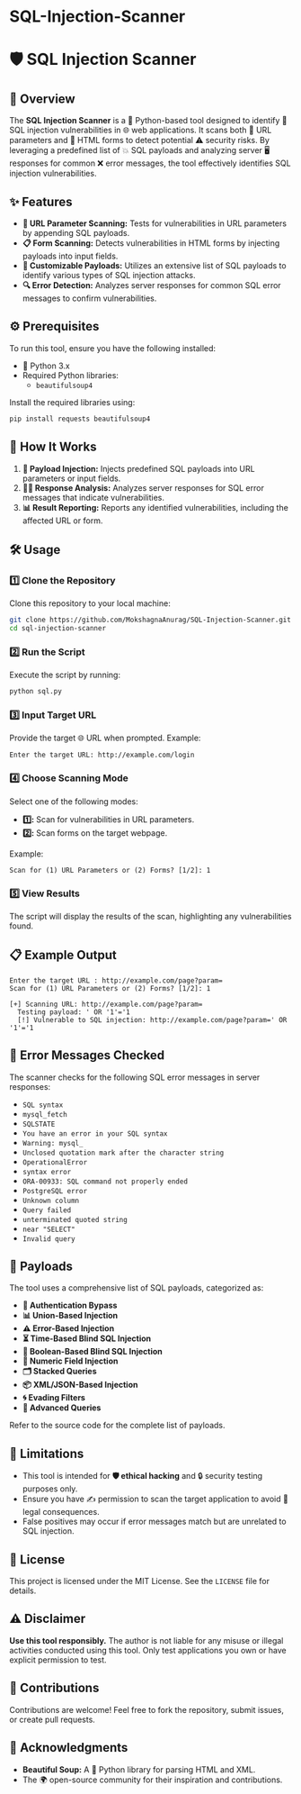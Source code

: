 # SQL-Injection-Scanner
# 🛡️ SQL Injection Scanner

## 📖 Overview
The **SQL Injection Scanner** is a 🐍 Python-based tool designed to identify 🔐 SQL injection vulnerabilities in 🌐 web applications. It scans both 🌟 URL parameters and 📝 HTML forms to detect potential ⚠️ security risks. By leveraging a predefined list of 💥 SQL payloads and analyzing server 🖥️ responses for common ❌ error messages, the tool effectively identifies SQL injection vulnerabilities.

## ✨ Features
- **🔗 URL Parameter Scanning:** Tests for vulnerabilities in URL parameters by appending SQL payloads.
- **📋 Form Scanning:** Detects vulnerabilities in HTML forms by injecting payloads into input fields.
- **🔧 Customizable Payloads:** Utilizes an extensive list of SQL payloads to identify various types of SQL injection attacks.
- **🔍 Error Detection:** Analyzes server responses for common SQL error messages to confirm vulnerabilities.

## ⚙️ Prerequisites
To run this tool, ensure you have the following installed:
- 🐍 Python 3.x
- Required Python libraries:
  - `beautifulsoup4`

Install the required libraries using:
```bash
pip install requests beautifulsoup4
```

## 🚀 How It Works
1. **💉 Payload Injection:** Injects predefined SQL payloads into URL parameters or input fields.
2. **🕵️‍♂️ Response Analysis:** Analyzes server responses for SQL error messages that indicate vulnerabilities.
3. **📊 Result Reporting:** Reports any identified vulnerabilities, including the affected URL or form.

## 🛠️ Usage
### 1️⃣ Clone the Repository
Clone this repository to your local machine:
```bash
git clone https://github.com/MokshagnaAnurag/SQL-Injection-Scanner.git
cd sql-injection-scanner
```

### 2️⃣ Run the Script
Execute the script by running:
```bash
python sql.py
```

### 3️⃣ Input Target URL
Provide the target 🌐 URL when prompted. Example:
```text
Enter the target URL: http://example.com/login
```

### 4️⃣ Choose Scanning Mode
Select one of the following modes:
- **1️⃣:** Scan for vulnerabilities in URL parameters.
- **2️⃣:** Scan forms on the target webpage.

Example:
```text
Scan for (1) URL Parameters or (2) Forms? [1/2]: 1
```

### 5️⃣ View Results
The script will display the results of the scan, highlighting any vulnerabilities found.

## 📋 Example Output
```text
Enter the target URL : http://example.com/page?param=
Scan for (1) URL Parameters or (2) Forms? [1/2]: 1

[+] Scanning URL: http://example.com/page?param=
  Testing payload: ' OR '1'='1
  [!] Vulnerable to SQL injection: http://example.com/page?param=' OR '1'='1
```

## 🛑 Error Messages Checked
The scanner checks for the following SQL error messages in server responses:
- `SQL syntax`
- `mysql_fetch`
- `SQLSTATE`
- `You have an error in your SQL syntax`
- `Warning: mysql_`
- `Unclosed quotation mark after the character string`
- `OperationalError`
- `syntax error`
- `ORA-00933: SQL command not properly ended`
- `PostgreSQL error`
- `Unknown column`
- `Query failed`
- `unterminated quoted string`
- `near "SELECT"`
- `Invalid query`

## 🎯 Payloads
The tool uses a comprehensive list of SQL payloads, categorized as:
- **🔐 Authentication Bypass**
- **📊 Union-Based Injection**
- **⚠️ Error-Based Injection**
- **⏳ Time-Based Blind SQL Injection**
- **🤔 Boolean-Based Blind SQL Injection**
- **🔢 Numeric Field Injection**
- **🗂️ Stacked Queries**
- **📦 XML/JSON-Based Injection**
- **🌀 Evading Filters**
- **🚀 Advanced Queries**

Refer to the source code for the complete list of payloads.

## 🚧 Limitations
- This tool is intended for **🛡️ ethical hacking** and 🔒 security testing purposes only.
- Ensure you have ✍️ permission to scan the target application to avoid 🚨 legal consequences.
- False positives may occur if error messages match but are unrelated to SQL injection.

## 📜 License
This project is licensed under the MIT License. See the `LICENSE` file for details.

## ⚠️ Disclaimer
**Use this tool responsibly.** The author is not liable for any misuse or illegal activities conducted using this tool. Only test applications you own or have explicit permission to test.

## 🤝 Contributions
Contributions are welcome! Feel free to fork the repository, submit issues, or create pull requests.

## 🙌 Acknowledgments
- **Beautiful Soup:** A 🐍 Python library for parsing HTML and XML.
- The 🌍 open-source community for their inspiration and contributions.

